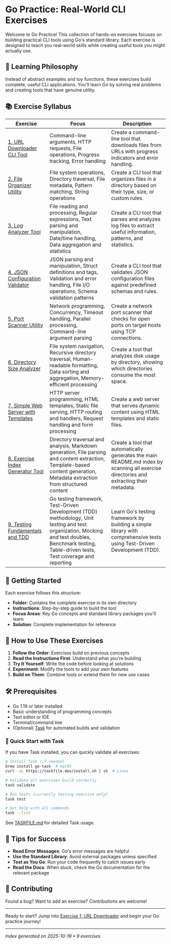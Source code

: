 # Go Practice: Real-World CLI Exercises

Welcome to Go Practice! This collection of hands-on exercises focuses on building practical CLI tools using Go's standard library. Each exercise is designed to teach you real-world skills while creating useful tools you might actually use.

## 🎯 Learning Philosophy

Instead of abstract examples and toy functions, these exercises build complete, useful CLI applications. You'll learn Go by solving real problems and creating tools that have genuine utility.

## 📚 Exercise Syllabus

| Exercise | Focus | Description |
|----------|-------|-------------|
| [1. URL Downloader CLI Tool](./01-url-downloader/) | Command-line arguments, HTTP requests, File operations, Progress tracking, Error handling | Create a command-line tool that downloads files from URLs with progress indicators and error handling. |
| [2. File Organizer Utility](./02-file-organizer/) | File system operations, Directory traversal, File metadata, Pattern matching, String operations | Create a CLI tool that organizes files in a directory based on their type, size, or custom rules. |
| [3. Log Analyzer Tool](./03-log-analyzer/) | File reading and processing, Regular expressions, Text parsing and manipulation, Date/time handling, Data aggregation and statistics | Create a CLI tool that parses and analyzes log files to extract useful information, patterns, and statistics. |
| [4. JSON Configuration Validator](./04-json-validator/) | JSON parsing and manipulation, Struct definitions and tags, Validation and error handling, File I/O operations, Schema validation patterns | Create a CLI tool that validates JSON configuration files against predefined schemas and rules. |
| [5. Port Scanner Utility](./05-port-scanner/) | Network programming, Concurrency, Timeout handling, Parallel processing, Command-line argument parsing | Create a network port scanner that checks for open ports on target hosts using TCP connections. |
| [6. Directory Size Analyzer](./06-dir-sizer/) | File system navigation, Recursive directory traversal, Human-readable formatting, Data sorting and aggregation, Memory-efficient processing | Create a tool that analyzes disk usage by directory, showing which directories consume the most space. |
| [7. Simple Web Server with Templates](./07-web-server/) | HTTP server programming, HTML templates, Static file serving, HTTP routing and handlers, Request handling and form processing | Create a web server that serves dynamic content using HTML templates and static files. |
| [8. Exercise Index Generator Tool](./08-index-generator/) | Directory traversal and analysis, Markdown generation, File parsing and content extraction, Template-based content generation, Metadata extraction from structured content | Create a tool that automatically generates the main README.md index by scanning all exercise directories and extracting their metadata. |
| [9. Testing Fundamentals and TDD](./09-testing-fundamentals/) | Go testing framework, Test-Driven Development (TDD) methodology, Unit testing and test organization, Mocking and test doubles, Benchmark testing, Table-driven tests, Test coverage and reporting | Learn Go's testing framework by building a simple library with comprehensive tests using Test-Driven Development (TDD). |
## 🚀 Getting Started

Each exercise follows this structure:
- **Folder**: Contains the complete exercise in its own directory
- **Instructions**: Step-by-step guide to build the tool
- **Focus Areas**: Key Go concepts and standard library packages you'll learn
- **Solution**: Complete implementation for reference

## 📖 How to Use These Exercises

1. **Follow the Order**: Exercises build on previous concepts
2. **Read the Instructions First**: Understand what you're building
3. **Try It Yourself**: Write the code before looking at solutions
4. **Experiment**: Modify the tools to add your own features
5. **Build on Them**: Combine tools or extend them for new use cases

## 🛠 Prerequisites

- Go 1.19 or later installed
- Basic understanding of programming concepts
- Text editor or IDE
- Terminal/command line
- (Optional) [Task](https://taskfile.dev/) for automated builds and validation

### 🚀 Quick Start with Task

If you have Task installed, you can quickly validate all exercises:

```bash
# Install Task (if needed)
brew install go-task  # macOS
curl -sL https://taskfile.dev/install.sh | sh  # Linux

# Validate all exercises build correctly
task validate

# Run tests (currently testing exercise only)
task test

# Get help with all commands
task --list
```

See [TASKFILE.md](./TASKFILE.md) for detailed Task usage.

## 📝 Tips for Success

- **Read Error Messages**: Go's error messages are helpful
- **Use the Standard Library**: Avoid external packages unless specified
- **Test as You Go**: Run your code frequently to catch issues early
- **Read the Docs**: When stuck, check the Go documentation for the relevant package

## 🤝 Contributing

Found a bug? Want to add an exercise? Contributions are welcome!

---

Ready to start? Jump into [Exercise 1: URL Downloader](./01-url-downloader/) and begin your Go practice journey!

---
*Index generated on 2025-10-19 • 9 exercises*